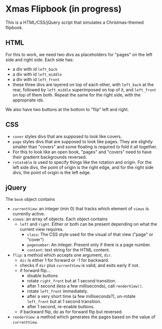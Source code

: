 # Xmas Flipbook (in progress)
This is a HTML/CSS/jQuery script that simulates a Christmas-themed flipbook.

## HTML
For this to work, we need two divs as placeholders for "pages" on the left side and right side. Each side has:
- a div with id `left_back`
- a div with id `left_middle`
- a div with id `left_front`
- these three divs are layered on top of each other, with `left_back` at the rear, followed by `left_middle` superimposed on top of it, and `left_front` on top of them both. Repeat the same for the right side, with the appropriate ids.

We also have two buttons at the bottom to "flip" left and right.

## CSS
- `cover` styles divs that are supposed to look like covers.
- `page` styles divs that are supposed to look like pages. They are slightly smaller than "covers" and some floating is required to fold it all together.
- For this to look like an open book, "pages" and "covers" need to have their gradient backgrounds reversed.
- `rotatable` is used to specify things like the rotation and origin. For the left side divs, the point of origin is the right edge, and for the right side divs, the point of origin is the left edge. 

## jQuery
The `book` object contains
- `currentView`: an integer (min 0) that tracks which element of `views` is currently active.
- `views`: an array of objects. Each object contains
    - `left` and `right`. Either or both can be present depending on what the current view requires.
        - `class`: The CSS style used for the visual of that view ("page" or "cover")
        - `pagenumber`: An integer. Present only if there is a page number.
        - `content`: text string for the HTML content.
- `flip`: a method which accepts one argument, `dir`.
    - `dir` is either 1 for forward or -1 for backward. 
    - checks if `dir` plus `currentView` is valid, and exits early if not.
    - if forward flip...
        - disable buttons
        - rotate `right_front` but at 1 second transition.
        - after 1 second (less a few milliseconds), call `renderView()`.
        - rotate `left_front` immediately.
        - after a very short time (a few milliseconds?), un-rotate `left_front` but at 1 second transition.
        - after 1 second, re-enable buttons.
    - if backward flip, do as for forward flip but reversed. 
- `renderView`: a method which generates the pages based on the value of `currentView`. 
